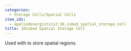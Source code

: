 ```yaml
---
categories:
  - Storage Cells/Spatial Cells
item_ids:
  - appliedenergistics2:16_cubed_spatial_storage_cell
title: 16Cubed Spatial Storage Cell
---
```


Used with <ItemLink id="appliedenergistics2:spatial_io_port"/> to
store spatial regions.

<RecipeFor id="appliedenergistics2:16_cubed_spatial_storage_cell"/>
